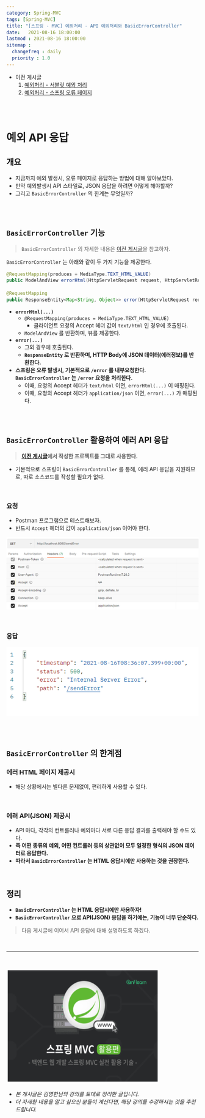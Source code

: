 ```yaml
---
category: Spring-MVC
tags: [Spring-MVC]
title: "[스프링 - MVC] 예외처리 - API 예외처리와 BasicErrorController"
date:   2021-08-16 18:00:00 
lastmod : 2021-08-16 18:00:00
sitemap :
  changefreq : daily
  priority : 1.0
---
```


- 이전 게시글
    1. [예외처리 - 서블릿 예외 처리](https://taegyunwoo.github.io/spring-mvc/SPRING_MVC_ExceptionServlet)
    2. [예외처리 - 스프링 오류 페이지](https://taegyunwoo.github.io/spring-mvc/SPRING_MVC_ExceptionSpring)

<br/><br/>

# 예외 API 응답

## 개요

- 지금까지 예외 발생시, 오류 페이지로 응답하는 방법에 대해 알아보았다.
- 만약 예외발생시 API 스타일로, JSON 응답을 하려면 어떻게 해야할까?
- 그리고 `BasicErrorController` 의 한계는 무엇일까?

<br/><br/>

## `BasicErrorController` 기능

> `BasicErrorController` 의 자세한 내용은 [이전 게시글](https://taegyunwoo.github.io/spring-mvc/SPRING_MVC_ExceptionSpring#2)을 참고하자.

`BasicErrorController` 는 아래와 같이 두 가지 기능을 제공한다.

```java
@RequestMapping(produces = MediaType.TEXT_HTML_VALUE)
public ModelAndView errorHtml(HttpServletRequest request, HttpServletResponse response) {}

@RequestMapping
public ResponseEntity<Map<String, Object>> error(HttpServletRequest request) {}
```

- **`errorHtml(...)`**
    - `@RequestMapping(produces = MediaType.TEXT_HTML_VALUE)`
        - 클라이언트 요청의 Accept 헤더 값이 `text/html` 인 경우에 호출된다.
    - `ModelAndView` 를 반환하며, 뷰를 제공한다.
- **`error(...)`**
    - 그외 경우에 호출된다.
    - **`ResponseEntity` 로 반환하며, HTTP Body에 JSON 데이터(에러정보)를 반환한다.**
- **스프링은 오류 발생시, 기본적으로 `/error` 를 내부요청한다. `BasicErrorController` 는 `/error` 요청을 처리한다.**
    - 이때, 요청의 Accept 헤더가 `text/html` 이면, `errorHtml(...)` 이 매핑된다.
    - 이때, 요청의 Accept 헤더가 `application/json` 이면, `error(...)` 가 매핑된다.

<br/><br/>

## `BasicErrorController` 활용하여 에러 API 응답

> **[이전 게시글](https://taegyunwoo.github.io/spring-mvc/SPRING_MVC_ExceptionSpring)에서 작성한 프로젝트를 그대로 사용한다.**

- 기본적으로 스프링이 `BasicErrorController` 를 통해, 에러 API 응답을 지원하므로, 따로 소스코드를 작성할 필요가 없다.

<br/>

### 요청

- Postman 프로그램으로 테스트해보자.
- 반드시 `Accept` 헤더의 값이 `application/json` 이어야 한다.

![Untitled](/assets/img/2021-08-16-SPRING_MVC_ExceptionAPIAndBasicController/Untitled%2012.png)

<br/>

### 응답

![Untitled](/assets/img/2021-08-16-SPRING_MVC_ExceptionAPIAndBasicController/Untitled%2013.png)

<br/><br/>

## `BasicErrorController` 의 한계점

### 에러 HTML 페이지 제공시

- 해당 상황에서는 별다른 문제없이, 편리하게 사용할 수 있다.

<br/>

### 에러 API(JSON) 제공시

- API 마다, 각각의 컨트롤러나 예외마다 서로 다른 응답 결과를 출력해야 할 수도 있다.
- **즉 어떤 종류의 예외, 어떤 컨트롤러 등의 상관없이 모두 일정한 형식의 JSON 데이터로 응답한다.**
- **따라서 `BasicErrorController` 는 HTML 응답시에만 사용하는 것을 권장한다.**

<br/>

## 정리

- **`BasicErrorController` 는 HTML 응답시에만 사용하자!**
- **`BasicErrorController` 으로 API(JSON) 응답을 하기에는, 기능이 너무 단순하다.**

> 다음 게시글에 이어서 API 응답에 대해 설명하도록 하겠다.

<br>

---

<br>

<a href="https://inf.run/YPER"><img src="/assets/img/Inflearn_Spring_MVC2/logo.png" width="400px" height="300px"></a>

- *본 게시글은 김영한님의 강의를 토대로 정리한 글입니다.*
- *더 자세한 내용을 알고 싶으신 분들이 계신다면, 해당 강의를 수강하시는 것을 추천드립니다.*